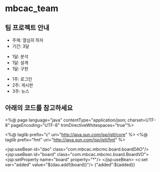 # mbcac_team
## 팀 프로젝트 안내
* 주제: 열심히 하자
* 기간: 3달
 + 1달: 분석
 + 1달: 설계
 + 1달: 구현
  - 1주: 로그인
  - 2주: 게시판
  - 3주: 뉴스

## 아래의 코드를 참고하세요
<%@ page language="java" contentType="application/json; charset=UTF-8"
    pageEncoding="UTF-8" trimDirectiveWhitespaces="true"%>

<%@ taglib prefix="c" uri="http://java.sun.com/jsp/jstl/core" %>
<%@ taglib prefix="fmt" uri="http://java.sun.com/jsp/jstl/fmt" %>

<jsp:useBean id="dao" class="com.mbcac.mbcmc.board.boardDAO"/>
<jsp:useBean id="board" class="com.mbcac.mbcmc.board.BoardVO">
	<jsp:setProperty name="board" property="*"/>
</jsp:useBean>
<c:set var="added" value="${dao.add1(board)}"/>
{"added":${added}}
